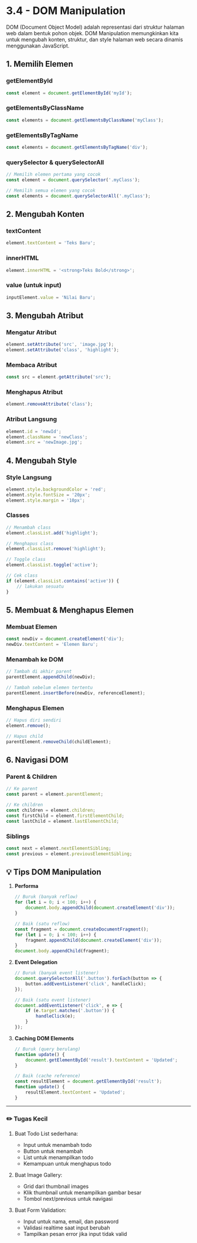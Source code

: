 # 3.4 - DOM Manipulation

DOM (Document Object Model) adalah representasi dari struktur halaman web dalam bentuk pohon objek. DOM Manipulation memungkinkan kita untuk mengubah konten, struktur, dan style halaman web secara dinamis menggunakan JavaScript.

## 1. Memilih Elemen

### getElementById
```javascript
const element = document.getElementById('myId');
```

### getElementsByClassName
```javascript
const elements = document.getElementsByClassName('myClass');
```

### getElementsByTagName
```javascript
const elements = document.getElementsByTagName('div');
```

### querySelector & querySelectorAll
```javascript
// Memilih elemen pertama yang cocok
const element = document.querySelector('.myClass');

// Memilih semua elemen yang cocok
const elements = document.querySelectorAll('.myClass');
```

## 2. Mengubah Konten

### textContent
```javascript
element.textContent = 'Teks Baru';
```

### innerHTML
```javascript
element.innerHTML = '<strong>Teks Bold</strong>';
```

### value (untuk input)
```javascript
inputElement.value = 'Nilai Baru';
```

## 3. Mengubah Atribut

### Mengatur Atribut
```javascript
element.setAttribute('src', 'image.jpg');
element.setAttribute('class', 'highlight');
```

### Membaca Atribut
```javascript
const src = element.getAttribute('src');
```

### Menghapus Atribut
```javascript
element.removeAttribute('class');
```

### Atribut Langsung
```javascript
element.id = 'newId';
element.className = 'newClass';
element.src = 'newImage.jpg';
```

## 4. Mengubah Style

### Style Langsung
```javascript
element.style.backgroundColor = 'red';
element.style.fontSize = '20px';
element.style.margin = '10px';
```

### Classes
```javascript
// Menambah class
element.classList.add('highlight');

// Menghapus class
element.classList.remove('highlight');

// Toggle class
element.classList.toggle('active');

// Cek class
if (element.classList.contains('active')) {
    // lakukan sesuatu
}
```

## 5. Membuat & Menghapus Elemen

### Membuat Elemen
```javascript
const newDiv = document.createElement('div');
newDiv.textContent = 'Elemen Baru';
```

### Menambah ke DOM
```javascript
// Tambah di akhir parent
parentElement.appendChild(newDiv);

// Tambah sebelum elemen tertentu
parentElement.insertBefore(newDiv, referenceElement);
```

### Menghapus Elemen
```javascript
// Hapus diri sendiri
element.remove();

// Hapus child
parentElement.removeChild(childElement);
```

## 6. Navigasi DOM

### Parent & Children
```javascript
// Ke parent
const parent = element.parentElement;

// Ke children
const children = element.children;
const firstChild = element.firstElementChild;
const lastChild = element.lastElementChild;
```

### Siblings
```javascript
const next = element.nextElementSibling;
const previous = element.previousElementSibling;
```

## 💡 Tips DOM Manipulation

1. **Performa**
   ```javascript
   // Buruk (banyak reflow)
   for (let i = 0; i < 100; i++) {
       document.body.appendChild(document.createElement('div'));
   }

   // Baik (satu reflow)
   const fragment = document.createDocumentFragment();
   for (let i = 0; i < 100; i++) {
       fragment.appendChild(document.createElement('div'));
   }
   document.body.appendChild(fragment);
   ```

2. **Event Delegation**
   ```javascript
   // Buruk (banyak event listener)
   document.querySelectorAll('.button').forEach(button => {
       button.addEventListener('click', handleClick);
   });

   // Baik (satu event listener)
   document.addEventListener('click', e => {
       if (e.target.matches('.button')) {
           handleClick(e);
       }
   });
   ```

3. **Caching DOM Elements**
   ```javascript
   // Buruk (query berulang)
   function update() {
       document.getElementById('result').textContent = 'Updated';
   }

   // Baik (cache reference)
   const resultElement = document.getElementById('result');
   function update() {
       resultElement.textContent = 'Updated';
   }
   ```

---

### ✏️ Tugas Kecil

1. Buat Todo List sederhana:
   - Input untuk menambah todo
   - Button untuk menambah
   - List untuk menampilkan todo
   - Kemampuan untuk menghapus todo

2. Buat Image Gallery:
   - Grid dari thumbnail images
   - Klik thumbnail untuk menampilkan gambar besar
   - Tombol next/previous untuk navigasi

3. Buat Form Validation:
   - Input untuk nama, email, dan password
   - Validasi realtime saat input berubah
   - Tampilkan pesan error jika input tidak valid
